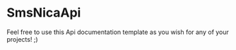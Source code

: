 SmsNicaApi
==========

Feel free to use this Api documentation template as you wish for any of your projects! ;)
